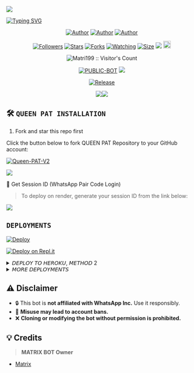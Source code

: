 <img align="center" height="auto"
src="https://files.catbox.moe/vf5q1y.png">

[![Typing SVG](https://readme-typing-svg.herokuapp.com?font=Rockstar-ExtraBold&size=30&pause=1000&color=0000FF&center=true&vCenter=true&width=815&height=60&lines=Q+U+E+E+N+-+P+A+T+▇)](https://git.io/typing-svg)
<br>

</p>
<p align="center">
<a href="https://github.com/Matri199"><img title="Author" src="https://img.shields.io/badge/Matrix King-blue?style=for-the-badge&logo=Github"></a> 
<a href="https://youtube.com/@matrix-zat"><img title="Author" src="https://img.shields.io/badge/YT CHANNEL-darkred?style=for-the-badge&logo=youtube"></a> 
<a href="https://wa.me/233593734312"><img title="Author" src="https://img.shields.io/badge/Contact Me-darkgreen?style=for-the-badge&logo=whatsapp"></a>
</p> 

<p align="center">
<a href="https://github.com/Matri199/followers"><img title="Followers" src="https://img.shields.io/github/followers/Matri199?color=purple&style=flat-square"></a>
<a href="https://github.com/Matri199/Adiza/stargazers/"><img title="Stars" src="https://img.shields.io/github/stars/Matri199/Adiza?color=blue&style=flat-square"></a>
<a href="https://github.com/Matri199/Adiza/network/members"><img title="Forks" src="https://img.shields.io/github/forks/Matri199/Adiza?color=blue&style=flat-square"></a>
<a href="https://github.com/Matri199/Adiza/watchers"><img title="Watching" src="https://img.shields.io/github/watchers/Matri199/Adiza?label=Watchers&color=blue&style=flat-square"></a>
<a href="https://github.com/Matri199/Adiza/"><img title="Size" src="https://img.shields.io/github/repo-size/Matri199/Adiza?style=flat-square&color=green"></a>
<a href="https://hits.seeyoufarm.com"><img src="https://hits.seeyoufarm.com/api/count/incr/badge.svg?url=https%3A%2F%2Fgithub.com%2FMatri199%2FAdiza&count_bg=%2379C83D&title_bg=%23555555&icon=probot.svg&icon_color=%2300FF6D&title=hits&edge_flat=false"/></a>
<a href="https://github.com/Matri199/Adiza/graphs/commit-activity"><img height="20" src="https://img.shields.io/badge/Maintained%3F-yes-green.svg"></a>
</p>

<p align="center"><img src="https://profile-counter.glitch.me/{Adiza}/count.svg" alt="Matri199 :: Visitor's Count" /></p>

<p align="center">
<a href="https://github.com/Matri199/Adiza"><img title="PUBLIC-BOT" src="https://img.shields.io/static/v1?label=Language&message=English&style=flat-square&color=darkpink"></a>
<img src="https://komarev.com/ghpvc/?username=QUEEN-PAT&label=VIEWS&style=flat-square&color=blue" />
</p>

<p align="center">
<a href="https://github.com/Matri199/Adiza"><img title="Release" src="https://img.shields.io/badge/Release-beta%20v2.0-darkcyan.svg?style=for-the-badge&logo=appveyor" /></a>
</p>

<p align='center'>
<a><img src='https://i.imgur.com/LyHic3i.gif'/></a><a><img src='https://i.imgur.com/LyHic3i.gif'/></a>

## 🛠️ `QUEEN PAT INSTALLATION`

1. Fork and star this repo first

Click the button below to fork QUEEN PAT Repository to your GitHub account:

<p align="left">
<a href="https://github.com/Matri199/Adiza/fork"><img title="Queen-PAT-V2" src="https://img.shields.io/badge/FORK-QUEEN-PAT-V2?color=darkblue&style=for-the-badge&logo=stackshare"></a>
</p>

<a><img src='https://i.imgur.com/LyHic3i.gif'/>

🔑 Get Session ID (WhatsApp Pair Code Login)

> To deploy on render, generate your session ID from the link below:

<p align="left">
<a href="https://queenpat-session.onrender.com/?">
<img src="https://img.shields.io/badge/%F0%9F%9A%80%20GET%20PAIR%20CODE%20WEB-ffcc00?style=for-the-badge"/>
</a>
</p>

## `DEPLOYMENTS`

[![Deploy](https://www.herokucdn.com/deploy/button.svg)](https://dashboard.heroku.com/new?template=https%3A%2F%2Fgithub.com%2FMatri199%2FAdiza) 

[![Deploy on Repl.it](https://repl.it/badge/github/quiec/whatsAlfa)](https://repl.it/github/Matri199/Adiza)

<details>
<summary>𝘋𝘌𝘗𝘓𝘖𝘠 𝘛𝘖 𝘏𝘌𝘙𝘖𝘒𝘜, 𝘔𝘌𝘛𝘏𝘖𝘋 2</summary>

... *(Deployment instructions stay the same; only the name now refers to "QUEEN PAT")* ...

</details>

<details>
<summary>𝘔𝘖𝘙𝘌 𝘋𝘌𝘗𝘓𝘖𝘠𝘔𝘌𝘕𝘛𝘚</summary>

... *(Additional platforms or options referring to QUEEN PAT)* ...

</details>

## ⚠️ Disclaimer

- 🔒 This bot is **not affiliated with WhatsApp Inc.** Use it responsibly.  
- 🚨 **Misuse may lead to account bans.**  
- ❌ **Cloning or modifying the bot without permission is prohibited.**

## 💡 Credits

> **MATRIX BOT Owner**
- [Matrix](https://github.com/Matri199)
